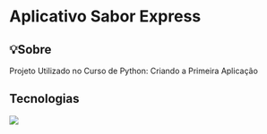 <h1>Aplicativo Sabor Express</h1>


<h2> 💡Sobre</h2>

<p> Projeto Utilizado no Curso de Python: Criando a Primeira Aplicação </p>

## Tecnologias
<div>
  <img src="https://img.shields.io/badge/Python-green">


